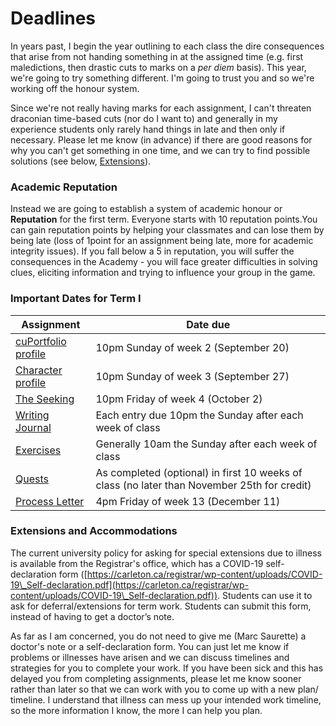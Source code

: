 # Deadlines

In years past, I begin the year outlining to each class the dire consequences that arise from not handing something in at the assigned time (e.g. first maledictions, then drastic cuts to marks on a _per diem_ basis). This year, we're going to try something different. I'm going to trust you and so we're working off the honour system.&#x20;

Since we're not really having marks for each assignment, I can't threaten draconian time-based cuts (nor do I want to) and generally in my experience students only rarely hand things in late  and then only if necessary. Please let me know (in advance) if there are good reasons for why you can't get something in one time, and we can try to find possible solutions (see below, [Extensions](deadlines.md#extensions-and-accommodations)).

### Academic Reputation

Instead we are going to establish a system of academic honour or **Reputation** for the first term. Everyone starts with 10 reputation points.You can gain reputation points by helping your classmates and can lose them by being late (loss of 1point for an assignment being late, more for academic integrity issues). If you fall below a 5 in reputation, you will suffer the consequences in the Academy - you will face greater difficulties in solving clues, eliciting information and trying to influence your group in the game.&#x20;

### Important Dates for Term I

| Assignment                                                       | Date due                                                                                    |
| ---------------------------------------------------------------- | ------------------------------------------------------------------------------------------- |
| [cuPortfolio profile](coursework/reflections/profile.md)         | 10pm Sunday of week 2 (September 20)                                                        |
| [Character profile](coursework/reflections/character-profile.md) | 10pm Sunday of week 3 (September 27)                                                        |
| [The Seeking](coursework/quests.md#the-seeking)                  | 10pm Friday of week 4  (October 2)                                                          |
| [Writing Journal](coursework/reflections/)                       | Each entry due 10pm the Sunday after each week of class                                     |
| [Exercises](coursework/assignments/)                             | Generally 10am the Sunday after each week of class                                          |
| [Quests](coursework/quests.md)                                   | As completed (optional) in first 10 weeks of class (no later than November 25th for credit) |
| [Process Letter](coursework/process-letters.md)                  | 4pm Friday of week 13 (December 11)                                                         |

### Extensions and Accommodations

The current university policy for asking for special extensions due to illness is available from the Registrar's office, which has a COVID-19 self-declaration form ([https://carleton.ca/registrar/wp-content/uploads/COVID-19\_Self-declaration.pdf](https://carleton.ca/registrar/wp-content/uploads/COVID-19\_Self-declaration.pdf)). Students can use it to ask for deferral/extensions for term work.  Students can submit this form, instead of having to get a doctor’s note.

As far as I am concerned, you do not need to give me (Marc Saurette) a doctor's note or a self-declaration form. You can just let me know if problems or illnesses have arisen and we can discuss timelines and strategies for you to complete your work. If you have been sick and this has delayed you from completing assignments, please let me know sooner rather than later so that we can work with you to come up with a new plan/ timeline. I understand that illness can mess up your intended work timeline, so the more information I know, the more I can help you plan.

